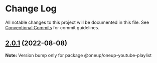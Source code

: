 # Change Log

All notable changes to this project will be documented in this file.
See [Conventional Commits](https://conventionalcommits.org) for commit guidelines.

## [2.0.1](https://github.com/oneupsoft/oneup-youtube-playlist/compare/@oneup/oneup-youtube-playlist@2.0.0...@oneup/oneup-youtube-playlist@2.0.1) (2022-08-08)

**Note:** Version bump only for package @oneup/oneup-youtube-playlist
